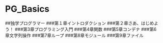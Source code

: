 # PG_Basics
##独学プログラマー
###第１章イントロダクション
###第２章さあ、はじめよう！
###第3章プログラミング入門
###第4章関数
###第5章コンデナ
###第6章文字列操作
###第7章ループ
###第8章モジュール
###第9章ファイル

